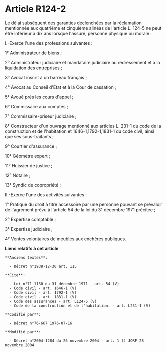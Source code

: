 # Article R124-2

Le délai subséquent des garanties déclenchées par la réclamation mentionnée aux quatrième et cinquième alinéas de l'article
L. 124-5 ne peut être inférieur à dix ans lorsque l'assuré, personne physique ou morale : 

I.-Exerce l'une des professions suivantes : 

1° Administrateur de biens ; 

2° Administrateur judiciaire et mandataire judiciaire au redressement et à la liquidation des entreprises ; 

3° Avocat inscrit à un barreau français ; 

4° Avocat au Conseil d'Etat et à la Cour de cassation ; 

5° Avoué près les cours d'appel ; 

6° Commissaire aux comptes ; 

7° Commissaire-priseur judiciaire ; 

8° Constructeur d'un ouvrage mentionné aux articles L. 231-1 du code de la construction et de l'habitation et
1646-1,1792-1,1831-1 du code civil, ainsi que ses sous-traitants ; 

9° Courtier d'assurance ; 

10° Géomètre expert ; 

11° Huissier de justice ; 

12° Notaire ; 

13° Syndic de copropriété ; 

II.-Exerce l'une des activités suivantes : 

1° Pratique du droit à titre accessoire par une personne pouvant se prévaloir de l'agrément prévu à l'article 54 de la loi du
31 décembre 1971 précitée ; 

2° Expertise comptable ; 

3° Expertise judiciaire ; 

4° Ventes volontaires de meubles aux enchères publiques.

**Liens relatifs à cet article**

	**Anciens textes**:

	  - Décret n°1938-12-30 art. 115

	**Cite**:

	  - Loi n°71-1130 du 31 décembre 1971 - art. 54 (V)
	  - Code civil - art. 1646-1 (V)
	  - Code civil - art. 1792-1 (V)
	  - Code civil - art. 1831-1 (V)
	  - Code des assurances - art. L124-5 (V)
	  - Code de la construction et de l'habitation. - art. L231-1 (V)

	**Codifié par**:

	  - Décret n°76-667 1976-07-16

	**Modifié par**:

	  - Décret n°2004-1284 du 26 novembre 2004 - art. 1 () JORF 28 novembre 2004
